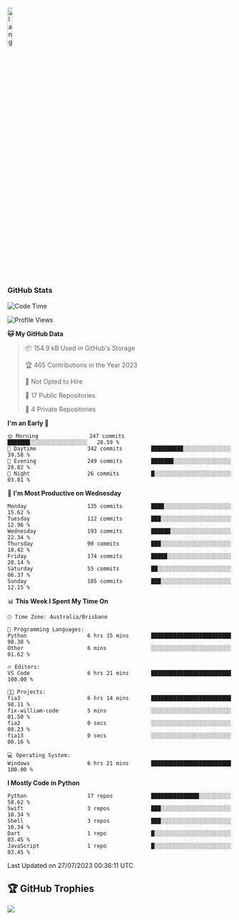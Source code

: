 <p align="left"><img width=15%" src="https://github.com/alansmathew/alansmathew/raw/master/lang.gif" alt="lang image here" /></p>

# <h3 align="left">GitHub Stats</h3>

<!--START_SECTION:waka-->
![Code Time](http://img.shields.io/badge/Code%20Time-302%20hrs%2020%20mins-blue)

![Profile Views](http://img.shields.io/badge/Profile%20Views-0-blue)

**🐱 My GitHub Data** 

> 📦 154.9 kB Used in GitHub's Storage 
 > 
> 🏆 465 Contributions in the Year 2023
 > 
> 🚫 Not Opted to Hire
 > 
> 📜 17 Public Repositories 
 > 
> 🔑 4 Private Repositories 
 > 
**I'm an Early 🐤** 

```text
🌞 Morning                247 commits         ███████░░░░░░░░░░░░░░░░░░   28.59 % 
🌆 Daytime                342 commits         ██████████░░░░░░░░░░░░░░░   39.58 % 
🌃 Evening                249 commits         ███████░░░░░░░░░░░░░░░░░░   28.82 % 
🌙 Night                  26 commits          █░░░░░░░░░░░░░░░░░░░░░░░░   03.01 % 
```
📅 **I'm Most Productive on Wednesday** 

```text
Monday                   135 commits         ████░░░░░░░░░░░░░░░░░░░░░   15.62 % 
Tuesday                  112 commits         ███░░░░░░░░░░░░░░░░░░░░░░   12.96 % 
Wednesday                193 commits         ██████░░░░░░░░░░░░░░░░░░░   22.34 % 
Thursday                 90 commits          ███░░░░░░░░░░░░░░░░░░░░░░   10.42 % 
Friday                   174 commits         █████░░░░░░░░░░░░░░░░░░░░   20.14 % 
Saturday                 55 commits          ██░░░░░░░░░░░░░░░░░░░░░░░   06.37 % 
Sunday                   105 commits         ███░░░░░░░░░░░░░░░░░░░░░░   12.15 % 
```


📊 **This Week I Spent My Time On** 

```text
🕑︎ Time Zone: Australia/Brisbane

💬 Programming Languages: 
Python                   6 hrs 15 mins       █████████████████████████   98.38 % 
Other                    6 mins              ░░░░░░░░░░░░░░░░░░░░░░░░░   01.62 % 

🔥 Editors: 
VS Code                  6 hrs 21 mins       █████████████████████████   100.00 % 

🐱‍💻 Projects: 
fia3                     6 hrs 14 mins       █████████████████████████   98.11 % 
fix-william-code         5 mins              ░░░░░░░░░░░░░░░░░░░░░░░░░   01.50 % 
fia2                     0 secs              ░░░░░░░░░░░░░░░░░░░░░░░░░   00.23 % 
fia13                    0 secs              ░░░░░░░░░░░░░░░░░░░░░░░░░   00.16 % 

💻 Operating System: 
Windows                  6 hrs 21 mins       █████████████████████████   100.00 % 
```

**I Mostly Code in Python** 

```text
Python                   17 repos            ███████████████░░░░░░░░░░   58.62 % 
Swift                    3 repos             ███░░░░░░░░░░░░░░░░░░░░░░   10.34 % 
Shell                    3 repos             ███░░░░░░░░░░░░░░░░░░░░░░   10.34 % 
Dart                     1 repo              █░░░░░░░░░░░░░░░░░░░░░░░░   03.45 % 
JavaScript               1 repo              █░░░░░░░░░░░░░░░░░░░░░░░░   03.45 % 
```




 Last Updated on 27/07/2023 00:36:11 UTC
<!--END_SECTION:waka-->

## 🏆 GitHub Trophies

![](https://github-profile-trophy.vercel.app/?username=samh06&theme=discord&no-frame=true&no-bg=false&margin-w=4)

